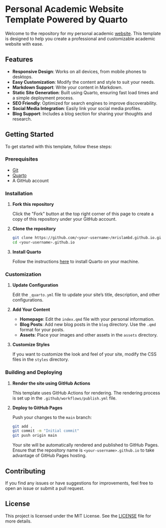 # Personal Academic Website Template Powered by Quarto

Welcome to the repository for my personal academic [website](https://mrislambd.github.io). This template is designed to help you create a professional and customizable academic website with ease.

## Features

- **Responsive Design**: Works on all devices, from mobile phones to desktops.
- **Easy Customization**: Modify the content and style to suit your needs.
- **Markdown Support**: Write your content in Markdown.
- **Static Site Generation**: Built using Quarto, ensuring fast load times and a simple deployment process.
- **SEO Friendly**: Optimized for search engines to improve discoverability.
- **Social Media Integration**: Easily link your social media profiles.
- **Blog Support**: Includes a blog section for sharing your thoughts and research.

## Getting Started

To get started with this template, follow these steps:

### Prerequisites

- [Git](https://git-scm.com/)
- [Quarto](https://quarto.org/)
- A GitHub account

### Installation

1. **Fork this repository**

   Click the "Fork" button at the top right corner of this page to create a copy of this repository under your GitHub account.

2. **Clone the repository**

   ```bash
   git clone https://github.com/<your-username>/mrislambd.github.io.git
   cd <your-username>.github.io
   ```

3. **Install Quarto**

   Follow the instructions [here](https://quarto.org/docs/get-started/) to install Quarto on your machine.

### Customization

1. **Update Configuration**

   Edit the `_quarto.yml` file to update your site’s title, description, and other configurations.

2. **Add Your Content**

   - **Homepage**: Edit the `index.qmd` file with your personal information.
   - **Blog Posts**: Add new blog posts in the `blog` directory. Use the `.qmd` format for your posts.
   - **Assets**: Place your images and other assets in the `assets` directory.

3. **Customize Styles**

   If you want to customize the look and feel of your site, modify the CSS files in the `styles` directory.

### Building and Deploying

1. **Render the site using GitHub Actions**

   This template uses GitHub Actions for rendering. The rendering process is set up in the `.github/workflows/publish.yml` file.

2. **Deploy to GitHub Pages**

   Push your changes to the `main` branch:

   ```bash
   git add .
   git commit -m "Initial commit"
   git push origin main
   ```

   Your site will be automatically rendered and published to GitHub Pages. Ensure that the repository name is `<your-username>.github.io` to take advantage of GitHub Pages hosting.

## Contributing

If you find any issues or have suggestions for improvements, feel free to open an issue or submit a pull request.

## License

This project is licensed under the MIT License. See the [LICENSE](LICENSE) file for more details.

